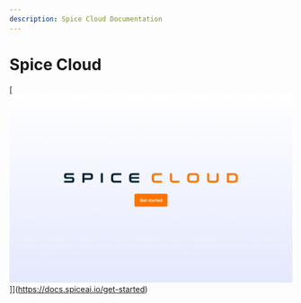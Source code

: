 ```yaml
---
description: Spice Cloud Documentation
---
```


# Spice Cloud

[![Get started with Spice Cloud](.gitbook/assets/image%20%281%29.png)]](https://docs.spiceai.io/get-started)

